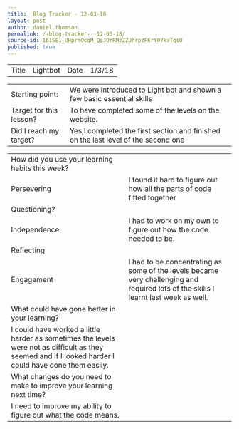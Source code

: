 ```yaml
---
title:  Blog Tracker - 12-03-18
layout: post
author: daniel.thomson
permalink: /-blog-tracker---12-03-18/
source-id: 161SE1_UHprmOcgM_QsJOrRMzZZUhrpzPKrY0YkvTqsU
published: true
---
```

<table>
  <tr>
    <td>Title</td>
    <td>Lightbot</td>
    <td>Date</td>
    <td>1/3/18</td>
  </tr>
</table>


<table>
  <tr>
    <td>Starting point:</td>
    <td>We were introduced to Light bot and shown a few basic essential skills</td>
  </tr>
  <tr>
    <td>Target for this lesson?</td>
    <td>To have completed some of the levels on the website.</td>
  </tr>
  <tr>
    <td>Did I reach my target? </td>
    <td>Yes,I completed the first section and finished on the last level of the second one</td>
  </tr>
</table>


<table>
  <tr>
    <td>How did you use your learning habits this week?</td>
    <td></td>
  </tr>
  <tr>
    <td>Persevering</td>
    <td>I found it hard to figure out how all the parts of code fitted together</td>
  </tr>
  <tr>
    <td>Questioning?</td>
    <td></td>
  </tr>
  <tr>
    <td>Independence</td>
    <td>I had to work on my own to figure out how the code needed to be.</td>
  </tr>
  <tr>
    <td>Reflecting</td>
    <td></td>
  </tr>
  <tr>
    <td>Engagement</td>
    <td>I had to be concentrating as some of the levels became very challenging and required lots of the skills I learnt last week as well.</td>
  </tr>
  <tr>
    <td>What could have gone better in your learning?</td>
    <td></td>
  </tr>
  <tr>
    <td>I could have worked a little harder as sometimes the levels were not as difficult as they seemed and if I looked harder I could have done them easily.</td>
    <td></td>
  </tr>
  <tr>
    <td>What changes do you need to make to improve your learning next time?</td>
    <td></td>
  </tr>
  <tr>
    <td>I need to improve my ability to figure out what the code means.</td>
    <td></td>
  </tr>
</table>


